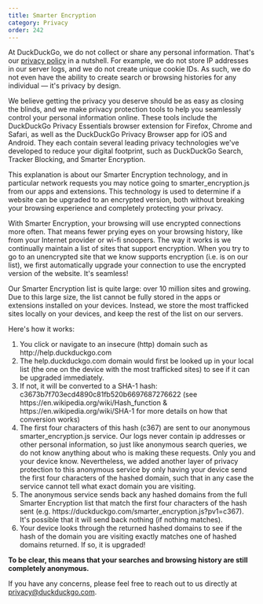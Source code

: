 ```yaml
---
title: Smarter Encryption 
category: Privacy
order: 242
---
```


<p>
    At DuckDuckGo, we do not collect or share any personal information. That's our
    <a href="https://duckduckgo.com/privacy">privacy policy</a> in a nutshell. For
    example, we do not store IP addresses in our server logs, and we do not create
    unique cookie IDs. As such, we do not even have the ability to create search or
    browsing histories for any individual — it's privacy by design.
</p>

<p>
    We believe getting the privacy you deserve should be as easy as closing the
    blinds, and we make privacy protection tools to help you seamlessly control
    your personal information online. These tools include the DuckDuckGo Privacy
    Essentials browser extension for Firefox, Chrome and Safari, as well as the
    DuckDuckGo Privacy Browser app for iOS and Android. They each contain several
    leading privacy technologies we've developed to reduce your digital footprint,
    such as DuckDuckGo Search, Tracker Blocking, and Smarter Encryption. 
</p>

<p>
    This explanation is about our Smarter Encryption technology, and in particular
    network requests you may notice going to smarter_encryption.js from our apps
    and extensions. This technology is used to determine if a website can be upgraded
    to an encrypted version, both without breaking your browsing experience
    and completely protecting your privacy.
</p>

<p>
    With Smarter Encryption, your browsing will use encrypted connections more often.
    That means fewer prying eyes on your browsing history, like from your Internet
    provider or wi-fi snoopers. The way it works is we continually maintain a list
    of sites that support encryption. When you try to go to an unencrypted site that
    we know supports encryption (i.e. is on our list), we first automatically upgrade
    your connection to use the encrypted version of the website. It's seamless!
</p>

<p>
    Our Smarter Encryption list is quite large: over 10 million sites and growing.
    Due to this large size, the list cannot be fully stored in the apps or extensions
    installed on your devices. Instead, we store the most trafficked sites locally on
    your devices, and keep the rest of the list on our servers. 
</p>

<p>
    Here's how it works:
</p>

<ol>
    <li>You click or navigate to an insecure (http) domain such as http://help.duckduckgo.com</li>
    <li>The help.duckduckgo.com domain would first be looked up in your local list (the one on the device with the most trafficked sites) to see if it can be upgraded immediately.</li>
    <li>If not, it will be converted to a SHA-1 hash: c3673b7f703ecd4890c81fb520b6697687276622
    (see https://en.wikipedia.org/wiki/Hash_function & https://en.wikipedia.org/wiki/SHA-1 for
    more details on how that conversion works)</li>
    <li>The first four characters of this hash (c367) are sent to our anonymous smarter_encryption.js
    service. Our logs never contain ip addresses or other personal information, so just like
    anonymous search queries, we do not know anything about who is making these requests. Only you
    and your device know. Nevertheless, we added another layer of privacy protection to this
    anonymous service by only having your device send the first four characters of the hashed
    domain, such that in any case the service cannot tell what exact domain you are visiting.</li>
    <li>The anonymous service sends back any hashed domains from the full Smarter Encryption list
    that match the first four characters of the hash sent (e.g. https://duckduckgo.com/smarter_encryption.js?pv1=c367).
    It's possible that it will send back nothing (if nothing matches).</li>
    <li>Your device looks through the returned hashed domains to see if the hash of the domain
    you are visiting exactly matches one of hashed domains returned. If so, it is upgraded!</li>
</ol>

<p>
    <strong>To be clear, this means that your searches and browsing history are still completely anonymous.</strong>
</p>
    If you have any concerns, please feel free to reach out to us directly at
    <a href="mailto:privacy@duckduckgo.com">privacy@duckduckgo.com</a>.
</p>
